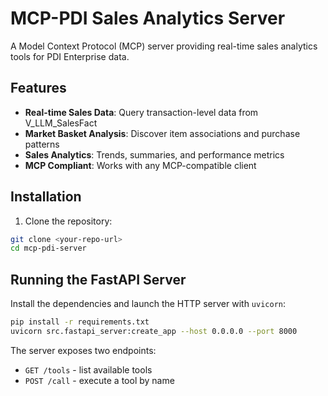 # MCP-PDI Sales Analytics Server

A Model Context Protocol (MCP) server providing real-time sales analytics tools for PDI Enterprise data.

## Features

- **Real-time Sales Data**: Query transaction-level data from V_LLM_SalesFact
- **Market Basket Analysis**: Discover item associations and purchase patterns
- **Sales Analytics**: Trends, summaries, and performance metrics
- **MCP Compliant**: Works with any MCP-compatible client

## Installation

1. Clone the repository:

```bash
git clone <your-repo-url>
cd mcp-pdi-server
```

## Running the FastAPI Server

Install the dependencies and launch the HTTP server with `uvicorn`:

```bash
pip install -r requirements.txt
uvicorn src.fastapi_server:create_app --host 0.0.0.0 --port 8000
```

The server exposes two endpoints:
* `GET /tools` - list available tools
* `POST /call` - execute a tool by name
